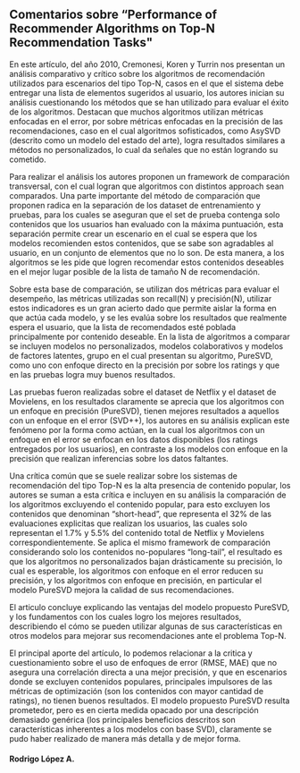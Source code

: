 <h2>Comentarios sobre “Performance of Recommender Algorithms on Top-N Recommendation Tasks"</h2>

<p>En este artículo, del año 2010, Cremonesi, Koren y Turrin nos presentan un análisis comparativo y crítico sobre los algoritmos de recomendación utilizados para escenarios del tipo Top-N, casos en el que el sistema debe entregar una lista de elementos sugeridos al usuario, los autores inician su análisis cuestionando los métodos que se han utilizado para evaluar el éxito de los algoritmos. Destacan que muchos algoritmos utilizan métricas enfocadas en el error, por sobre métricas enfocadas en la precisión de las recomendaciones, caso en el cual algoritmos sofisticados, como AsySVD (descrito como un modelo del estado del arte), logra resultados similares a métodos no personalizados, lo cual da señales que no están logrando su cometido.</p>
<p>Para realizar el análisis los autores proponen un framework de comparación transversal, con el cual logran que algoritmos con distintos approach sean comparados. Una parte importante del método de comparación que proponen radica en la separación de los dataset de entrenamiento y pruebas, para los cuales se aseguran que el set de prueba contenga solo contenidos que los usuarios han evaluado con la máxima puntuación, esta separación permite crear un escenario en el cual se espera que los modelos recomienden estos contenidos, que se sabe son agradables al usuario, en un conjunto de elementos que no lo son. De esta manera, a los algoritmos se les pide que logren recomendar estos contenidos deseables en el mejor lugar posible de la lista de tamaño N de recomendación.</p>
<p>Sobre esta base de comparación, se utilizan dos métricas para evaluar el desempeño, las métricas utilizadas son recall(N) y precisión(N), utilizar estos indicadores es un gran acierto dado que permite aislar la forma en que actúa cada modelo, y se les evalúa sobre los resultados que realmente espera el usuario, que la lista de recomendados esté poblada principalmente por contenido deseable. En la lista de algoritmos a comparar se incluyen modelos no personalizados, modelos colaborativos y modelos de factores latentes, grupo en el cual presentan su algoritmo, PureSVD, como uno con enfoque directo en la precisión por sobre los ratings y que en las pruebas logra muy buenos resultados.</p>
<p>Las pruebas fueron realizadas sobre el dataset de Netflix y el dataset de Movielens, en los resultados claramente se aprecia que los algoritmos con un enfoque en precisión (PureSVD), tienen mejores resultados a aquellos con un enfoque en el error (SVD++), los autores en su análisis explican este fenómeno por la forma como actúan, en la cual los algoritmos con un enfoque en el error se enfocan en los datos disponibles (los ratings entregados por los usuarios), en contraste a los modelos con enfoque en la precisión que realizan inferencias sobre los datos faltantes.</p>
<p>Una crítica común que se suele realizar sobre los sistemas de recomendación del tipo Top-N es la alta presencia de contenido popular, los autores se suman a esta crítica e incluyen en su análisis la comparación de los algoritmos excluyendo el contenido popular, para esto excluyen los contenidos que denominan “short-head”, que representa el 32% de las evaluaciones explicitas que realizan los usuarios, las cuales solo representan el 1.7%  y 5.5% del contenido total de Netflix y Movielens correspondientemente. Se aplica el mismo framework de comparación considerando solo los contenidos no-populares “long-tail”, el resultado es que los algoritmos no personalizados bajan drásticamente su precisión, lo cual es esperable, los algoritmos con enfoque en el error reducen su precisión, y los algoritmos con enfoque en precisión, en particular el modelo PureSVD mejora la calidad de sus recomendaciones.</p>
<p>El articulo concluye explicando las ventajas del modelo propuesto PureSVD, y los fundamentos con los cuales logro los mejores resultados, describiendo el cómo se pueden utilizar algunas de sus características en otros modelos para mejorar sus recomendaciones ante el problema Top-N.</p>
<p>El principal aporte del artículo, lo podemos relacionar a la critica y cuestionamiento sobre el uso de enfoques de error (RMSE, MAE) que no asegura una correlación directa a una mejor precisión, y que en escenarios donde se excluyen contenidos populares, principales impulsores de las métricas de optimización (son los contenidos con mayor cantidad de ratings), no tienen buenos resultados. El modelo propuesto PureSVD resulta prometedor, pero es en cierta medida opacado por una descripción demasiado genérica (los principales beneficios descritos son características inherentes a los modelos con base SVD), claramente se pudo haber realizado de manera más detalla y de mejor forma.</p>  

<h4>Rodrigo López A.</h4>
